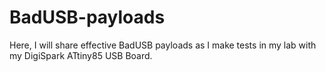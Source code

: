 # BadUSB-payloads
Here, I will share effective BadUSB payloads as I make tests in my lab with my DigiSpark ATtiny85 USB Board.
